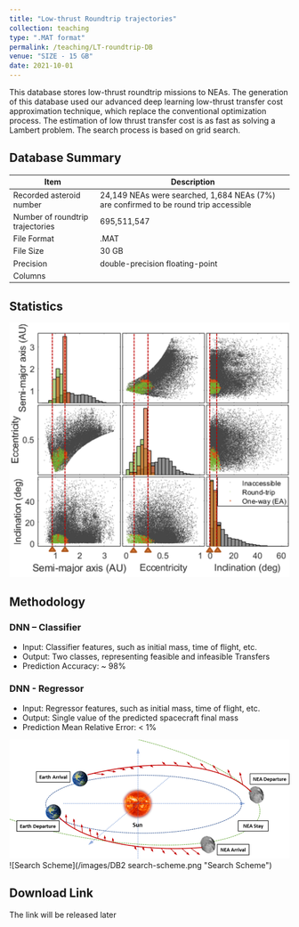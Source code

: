 ```yaml
---
title: "Low-thrust Roundtrip trajectories"
collection: teaching
type: ".MAT format"
permalink: /teaching/LT-roundtrip-DB
venue: "SIZE - 15 GB"
date: 2021-10-01
---
```


This database stores low-thrust roundtrip missions to NEAs. The generation of this database used our advanced deep learning low-thrust transfer cost approximation technique, which replace the conventional optimization process. The estimation of low thrust transfer cost is as fast as solving a Lambert problem. The search process is based on grid search.

## Database Summary

| Item                             | Description                                                                           |
|----------------------------------|---------------------------------------------------------------------------------------|
| Recorded asteroid number         | 24,149 NEAs were searched, 1,684 NEAs (7%) are confirmed to be round trip accessible  |
| Number of roundtrip trajectories | 695,511,547                                                                           |
| File Format                      | .MAT                                                                                     |
| File Size                        | 30 GB                                                                                     |
| Precision                        | double-precision floating-point                                                       |
| Columns                         |                                                                                       |

## Statistics
![Statistics of the database](/images/DB2-stats.png "Statistics")

## Methodology
### DNN – Classifier
* Input: Classifier features, such as initial mass, time of flight, etc.
* Output: Two classes, representing feasible and infeasible Transfers
* Prediction Accuracy: ~ 98%
### DNN - Regressor
* Input: Regressor features, such as initial mass, time of flight, etc.
* Output: Single value of the predicted spacecraft final mass
* Prediction Mean Relative Error: < 1%

![DB2-architecture](/images/DB2-architecture.png "DB2-architecture")
![Search Scheme](/images/DB2 search-scheme.png "Search Scheme")

## Download Link
The link will be released later

